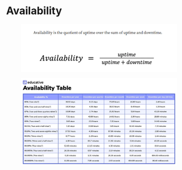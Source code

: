 # Availability

<figure><img src="../.gitbook/assets/image (234).png" alt=""><figcaption></figcaption></figure>

<figure><img src="../.gitbook/assets/image (233).png" alt=""><figcaption></figcaption></figure>

